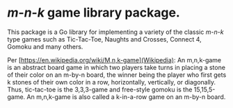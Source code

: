 # *m*-*n*-*k* game library package.

This package is a Go library for implementing a variety of the classic
 *m*-*n*-*k* type games such as Tic-Tac-Toe, Naughts and Crosses, Connect 4,
Gomoku and many others.

Per [https://en.wikipedia.org/wiki/M,n,k-game](Wikipedia):
An m,n,k-game is an abstract board game in which two players take turns in
placing a stone of their color on an m-by-n board, the winner being the 
player who first gets k stones of their own color in a row, horizontally,
vertically, or diagonally. Thus, tic-tac-toe is the 3,3,3-game and
free-style gomoku is the 15,15,5-game. An m,n,k-game is also called a 
k-in-a-row game on an m-by-n board.


